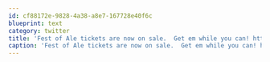 ```yaml
---
id: cf88172e-9828-4a38-a8e7-167728e40f6c
blueprint: text
category: twitter
title: 'Fest of Ale tickets are now on sale.  Get em while you can! http://bit.ly/hjx7kn'
caption: 'Fest of Ale tickets are now on sale.  Get em while you can! http://bit.ly/hjx7kn'
---
```

